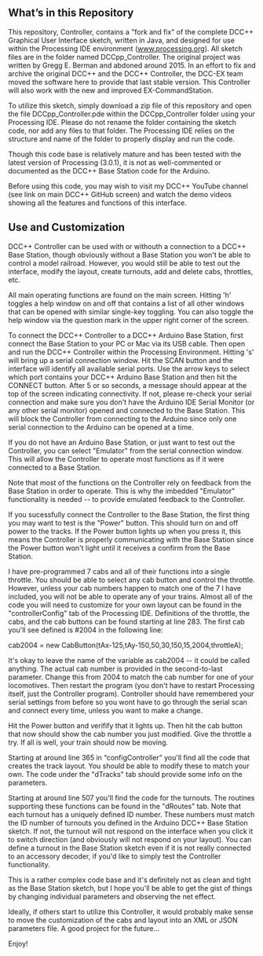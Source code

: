 What’s in this Repository
-------------------------

This repository, Controller, contains a "fork and fix" of the complete DCC++ Graphical User Interface sketch, written in Java, and designed for use within the Processing IDE environment (www.processing.org).  All sketch files are in the folder named DCCpp_Controller. The original project was written by Gregg E. Berman and abdoned around 2015. In an effort to fix and archive the original DCC++ and the DCC++ Controller, the DCC-EX team moved the software here to provide that last stable version. This Controller will also work with the new and improved EX-CommandStation.

To utilize this sketch, simply download a zip file of this repository and open the file DCCpp_Controller.pde within the DCCpp_Controller folder using your Processing IDE.  Please do not rename the folder containing the sketch code, nor add any files to that folder.  The Processing IDE relies on the structure and name of the folder to properly display and run the code.

Though this code base is relatively mature and has been tested with the latest version of Processing (3.0.1), it is not as well-commented or documented as the DCC++ Base Station code for the Arduino.

Before using this code, you may wish to visit my DCC++ YouTube channel (see link on main DCC++ GitHub screen) and watch the demo videos showing all the features and functions of this interface.

Use and Customization
---------------------

DCC++ Controller can be used with or withouth a connection to a DCC++ Base Station, though obviously without a Base Station you won't be able to control a model railroad.  However, you would still be able to test out the interface, modify the layout, create turnouts, add and delete cabs, throttles, etc.

All main operating functions are found on the main screen.  Hitting 'h' toggles a help window on and off that contains a list of all other windows that can be opened with similar single-key toggling.  You can also toggle the help window via the question mark in the upper right corner of the screen.

To connect the DCC++ Controller to a DCC++ Arduino Base Station, first connect the Base Station to your PC or Mac via its USB cable.  Then open and run the DCC++ Controller within the Processing Environment.  Hitting 's' will bring up a serial connection window.  Hit the SCAN button and the interface will identify all available serial ports.  Use the arrow keys to select which port contains your DCC++ Arduino Base Station and then hit the CONNECT button.  After 5 or so seconds, a message should appear at the top of the screen indicating connectivity.  If not, please re-check your serial connection and make sure you don't have the Arduino IDE Serial Monitor (or any other serial monitor) opened and connected to the Base Station.  This will block the Controller from connecting to the Arduino since only one serial connection to the Arduino can be opened at a time.

If you do not have an Arduino Base Station, or just want to test out the Controller, you can select "Emulator" from the serial connection window.  This will allow the Controller to operate most functions as if it were connected to a Base Station.

Note that most of the functions on the Controller rely on feedback from the Base Station in order to operate.  This is why the imbedded "Emulator" functionality is needed -- to provide emulated feedback to the Controller.

If you sucessfully connect the Controller to the Base Station, the first thing you may want to test is the "Power" button.  This should turn on and off power to the tracks.  If the Power button lights up when you press it, this means the Controller is properly communicating with the Base Station since the Power button won't light until it receives a confirm from the Base Station.

I have pre-programmed 7 cabs and all of their functions into a single throttle.  You should be able to select any cab button and control the throttle.  However, unless your cab numbers happen to match one of the 7 I have included, you will not be able to operate any of your trains.  Almost all of the code you will need to customize for your own layout can be found in the "controllerConfig" tab of the Processing IDE.  Definitions of the throttle, the cabs, and the cab buttons can be found starting at line 283.  The first cab you'll see defined is #2004 in the following line:

   cab2004 = new CabButton(tAx-125,tAy-150,50,30,150,15,2004,throttleA);

It's okay to leave the name of the variable as cab2004 -- it could be called anything.  The actual cab number is provided in the second-to-last parameter.  Change this from 2004 to match the cab number for one of your locomotives.  Then restart the program (you don't have to restart Processing itself, just the Controller program).  Controller should have remembered your serial settings from before so you wont have to go through the serial scan and connect every time, unless you want to make a change.

Hit the Power button and verifify that it lights up.  Then hit the cab button that now should show the cab number you just modified.  Give the throttle a try.  If all is well, your train should now be moving.

Starting at around line 365 in “configController” you'll find all the code that creates the track layout.  You should be able to modify these to match your own.  The code under the "dTracks" tab should provide some info on the parameters.

Starting at around line 507 you'll find the code for the turnouts.  The routines supporting these functions can be found in the "dRoutes" tab.  Note that each turnout has a uniquely defined ID number.  These numbers must match the ID number of turnouts you defined in the Arduino DCC++ Base Station sketch.  If not, the turnout will not respond on the interface when you click it to switch direction (and obviously will not respond on your layout).   You can define a turnout in the Base Station sketch even if it is not really connected to an accessory decoder, if you'd like to simply test the Controller functionality.

This is a rather complex code base and it's definitely not as clean and tight as the Base Station sketch, but I hope you'll be able to get the gist of things by changing individual parameters and observing the net effect.

Ideally, if others start to utilize this Controller, it would probably make sense to move the customization of the cabs and layout into an XML or JSON parameters file.  A good project for the future...

Enjoy!




